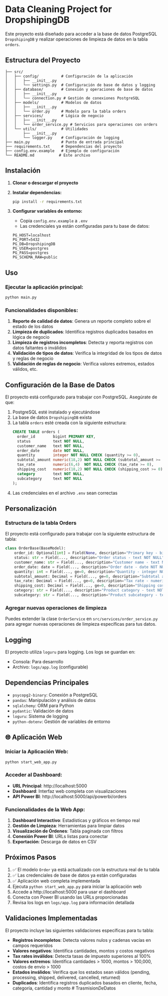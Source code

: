 # Data Cleaning Project for DropshipingDB

Este proyecto está diseñado para acceder a la base de datos PostgreSQL `DropshipingDB` y realizar operaciones de limpieza de datos en la tabla `orders`.

## Estructura del Proyecto

```
├── src/
│   ├── config/          # Configuración de la aplicación
│   │   ├── __init__.py
│   │   └── settings.py  # Configuración de base de datos y logging
│   ├── database/        # Conexión y operaciones de base de datos
│   │   ├── __init__.py
│   │   └── connection.py # Gestión de conexiones PostgreSQL
│   ├── models/          # Modelos de datos
│   │   ├── __init__.py
│   │   └── order.py     # Modelo para la tabla orders
│   ├── services/        # Lógica de negocio
│   │   ├── __init__.py
│   │   └── order_service.py # Servicios para operaciones con orders
│   └── utils/           # Utilidades
│       ├── __init__.py
│       └── logger.py    # Configuración de logging
├── main.py              # Punto de entrada principal
├── requirements.txt     # Dependencias del proyecto
├── config.env.example   # Ejemplo de configuración
└── README.md           # Este archivo
```

## Instalación

1. **Clonar o descargar el proyecto**

2. **Instalar dependencias:**
   ```bash
   pip install -r requirements.txt
   ```

3. **Configurar variables de entorno:**
   - Copia `config.env.example` a `.env`
   - Las credenciales ya están configuradas para tu base de datos:
   ```
   PG_HOST=localhost
   PG_PORT=5432
   PG_DB=DropshipingDB
   PG_USER=postgres
   PG_PASS=postgres
   PG_SCHEMA_RAW=public
   ```

## Uso

### Ejecutar la aplicación principal:
```bash
python main.py
```

### Funcionalidades disponibles:

1. **Reporte de calidad de datos**: Genera un reporte completo sobre el estado de los datos
2. **Limpieza de duplicados**: Identifica registros duplicados basados en lógica de negocio
3. **Limpieza de registros incompletos**: Detecta y reporta registros con datos faltantes o inválidos
4. **Validación de tipos de datos**: Verifica la integridad de los tipos de datos y reglas de negocio
5. **Validación de reglas de negocio**: Verifica valores extremos, estados válidos, etc.

## Configuración de la Base de Datos

El proyecto está configurado para trabajar con PostgreSQL. Asegúrate de que:

1. PostgreSQL esté instalado y ejecutándose
2. La base de datos `DropshipingDB` exista
3. La tabla `orders` esté creada con la siguiente estructura:
   ```sql
   CREATE TABLE orders (
     order_id        bigint PRIMARY KEY,
     status          text NOT NULL,
     customer_name   text NOT NULL,
     order_date      date NOT NULL,
     quantity        integer NOT NULL CHECK (quantity >= 0),
     subtotal_amount numeric(18,2) NOT NULL CHECK (subtotal_amount >= 0),
     tax_rate        numeric(6,4)  NOT NULL CHECK (tax_rate >= 0),
     shipping_cost   numeric(18,2) NOT NULL CHECK (shipping_cost >= 0),
     category        text NOT NULL,
     subcategory     text NOT NULL
   );
   ```
4. Las credenciales en el archivo `.env` sean correctas

## Personalización

### Estructura de la tabla Orders

El proyecto está configurado para trabajar con la siguiente estructura de tabla:

```python
class OrderBase(BaseModel):
    order_id: Optional[int] = Field(None, description="Primary key - bigint")
    status: str = Field(..., description="Order status - text NOT NULL")
    customer_name: str = Field(..., description="Customer name - text NOT NULL")
    order_date: date = Field(..., description="Order date - date NOT NULL")
    quantity: int = Field(..., ge=0, description="Quantity - integer NOT NULL")
    subtotal_amount: Decimal = Field(..., ge=0, description="Subtotal amount - numeric(18,2)")
    tax_rate: Decimal = Field(..., ge=0, description="Tax rate - numeric(6,4)")
    shipping_cost: Decimal = Field(..., ge=0, description="Shipping cost - numeric(18,2)")
    category: str = Field(..., description="Product category - text NOT NULL")
    subcategory: str = Field(..., description="Product subcategory - text NOT NULL")
```

### Agregar nuevas operaciones de limpieza

Puedes extender la clase `OrderService` en `src/services/order_service.py` para agregar nuevas operaciones de limpieza específicas para tus datos.

## Logging

El proyecto utiliza `loguru` para logging. Los logs se guardan en:
- Consola: Para desarrollo
- Archivo: `logs/app.log` (configurable)

## Dependencias Principales

- `psycopg2-binary`: Conexión a PostgreSQL
- `pandas`: Manipulación y análisis de datos
- `sqlalchemy`: ORM para Python
- `pydantic`: Validación de datos
- `loguru`: Sistema de logging
- `python-dotenv`: Gestión de variables de entorno

## 🌐 Aplicación Web

### **Iniciar la Aplicación Web:**
```bash
python start_web_app.py
```

### **Acceder al Dashboard:**
- **URL Principal**: http://localhost:5000
- **Dashboard**: Interfaz web completa con visualizaciones
- **API Power BI**: http://localhost:5000/api/powerbi/orders

### **Funcionalidades de la Web App:**
1. **Dashboard Interactivo**: Estadísticas y gráficos en tiempo real
2. **Gestión de Limpieza**: Herramientas para limpiar datos
3. **Visualización de Órdenes**: Tabla paginada con filtros
4. **Conexión Power BI**: URLs listas para conectar
5. **Exportación**: Descarga de datos en CSV

## Próximos Pasos

1. ✅ El modelo `Order` ya está actualizado con la estructura real de tu tabla
2. ✅ Las credenciales de base de datos ya están configuradas
3. ✅ Aplicación web completa implementada
4. Ejecuta `python start_web_app.py` para iniciar la aplicación web
5. Accede a http://localhost:5000 para usar el dashboard
6. Conecta con Power BI usando las URLs proporcionadas
7. Revisa los logs en `logs/app.log` para información detallada

## Validaciones Implementadas

El proyecto incluye las siguientes validaciones específicas para tu tabla:

- **Registros incompletos**: Detecta valores nulos y cadenas vacías en campos requeridos
- **Valores negativos**: Identifica cantidades, montos y costos negativos
- **Tax rates inválidos**: Detecta tasas de impuesto superiores al 100%
- **Valores extremos**: Identifica cantidades > 1000, montos > 100,000, costos de envío > 1000
- **Estados inválidos**: Verifica que los estados sean válidos (pending, processing, shipped, delivered, cancelled, returned)
- **Duplicados**: Identifica registros duplicados basados en cliente, fecha, categoría, cantidad y monto
#   T r a s m i s i o n _ D e _ D a t o s 
 
 
